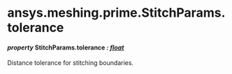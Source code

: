 # ansys.meshing.prime.StitchParams.tolerance



#### *property* StitchParams.tolerance *: [float](https://docs.python.org/3.11/library/functions.html#float)*

Distance tolerance for stitching boundaries.

<!-- !! processed by numpydoc !! -->
